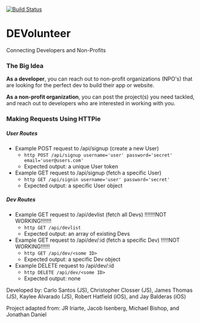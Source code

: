 [![Build Status](https://travis-ci.org/401JS-iOS/JSbackend.svg?branch=master)](https://travis-ci.org/401JS-iOS/JSbackend)

# DEVolunteer

Connecting Developers and Non-Profits

### The Big Idea

**As a developer**, you can reach out to non-profit organizations (NPO's) that are looking for the perfect dev to build their app or website.

**As a non-profit organization**, you can post the project(s) you need tackled, and reach out to developers who are interested in working with you.

### Making Requests Using HTTPie

##### User Routes

- Example POST request to /api/signup (create a new User)
  - ```http POST /api/signup username='user' password='secret' email='user@users.com'```
  - Expected output: a unique User token
- Example GET request to /api/signup (fetch a specific User)
  - ```http GET /api/signin username='user' password='secret'```
  - Expected output: a specific User object

##### Dev Routes

- Example GET request to /api/devlist (fetch all Devs) !!!!!!!NOT WORKING!!!!!!!
  - ```http GET /api/devlist```
  - Expected output: an array of existing Devs
- Example GET request to /api/dev/:id (fetch a specific Dev) !!!!!NOT WORKING!!!!!!
  - ```http GET /api/dev/<some ID>```
  - Expected output: a specific Dev object
- Example DELETE request to /api/dev/:id
  - ```http DELETE /api/dev/<some ID>```
  - Expected output: none


Developed by: Carlo Santos (JS), Christopher Closser (JS), James Thomas (JS), Kaylee Alvarado (JS), Robert Hatfield (iOS), and Jay Balderas (iOS)

Project adapted from: JR Iriarte, Jacob Isenberg, Michael Bishop, and Jonathan Daniel
